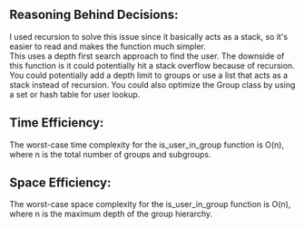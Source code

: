 ## Reasoning Behind Decisions:
I used recursion to solve this issue since it basically acts as a stack, so it's easier to read and makes the function much simpler. \
This uses a depth first search approach to find the user. The downside of this function is it could potentially hit a stack overflow because of recursion. \
You could potentially add a depth limit to groups or use a list that acts as a stack instead of recursion. You could also optimize the Group class by using \
a set or hash table for user lookup.


## Time Efficiency:
The worst-case time complexity for the is_user_in_group function is O(n), where n is the total number of groups and subgroups.

## Space Efficiency:
The worst-case space complexity for the is_user_in_group function is O(n), where n is the maximum depth of the group hierarchy.
